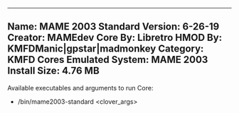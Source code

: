 -----------------------
Name: MAME 2003 Standard
Version: 6-26-19
Creator: MAMEdev
Core By: Libretro
HMOD By: KMFDManic|gpstar|madmonkey
Category: KMFD Cores
Emulated System: MAME 2003
Install Size: 4.76 MB
-----------------------
Available executables and arguments to run Core:
- /bin/mame2003-standard <rom> <clover_args>
